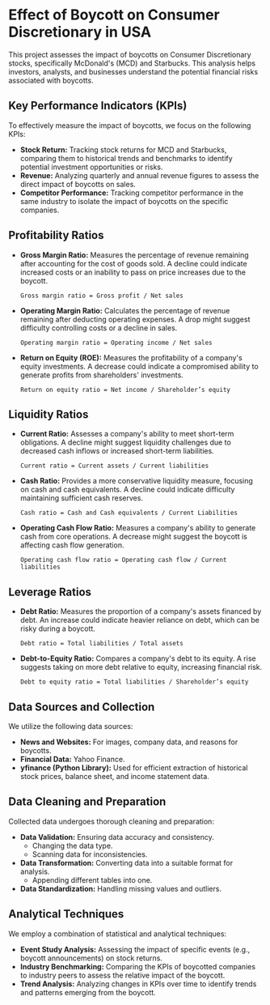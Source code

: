 # Effect of Boycott on Consumer Discretionary in USA

This project assesses the impact of boycotts on Consumer Discretionary stocks, specifically McDonald's (MCD) and Starbucks. This analysis helps investors, analysts, and businesses understand the potential financial risks associated with boycotts.

## Key Performance Indicators (KPIs)

To effectively measure the impact of boycotts, we focus on the following KPIs:

*   **Stock Return:** Tracking stock returns for MCD and Starbucks, comparing them to historical trends and benchmarks to identify potential investment opportunities or risks.
*   **Revenue:** Analyzing quarterly and annual revenue figures to assess the direct impact of boycotts on sales.
*   **Competitor Performance:** Tracking competitor performance in the same industry to isolate the impact of boycotts on the specific companies.

## Profitability Ratios

*   **Gross Margin Ratio:** Measures the percentage of revenue remaining after accounting for the cost of goods sold. A decline could indicate increased costs or an inability to pass on price increases due to the boycott.

    `Gross margin ratio = Gross profit / Net sales`

*   **Operating Margin Ratio:** Calculates the percentage of revenue remaining after deducting operating expenses. A drop might suggest difficulty controlling costs or a decline in sales.

    `Operating margin ratio = Operating income / Net sales`

*   **Return on Equity (ROE):** Measures the profitability of a company's equity investments. A decrease could indicate a compromised ability to generate profits from shareholders' investments.

    `Return on equity ratio = Net income / Shareholder’s equity`

## Liquidity Ratios

*   **Current Ratio:** Assesses a company's ability to meet short-term obligations. A decline might suggest liquidity challenges due to decreased cash inflows or increased short-term liabilities.

    `Current ratio = Current assets / Current liabilities`

*   **Cash Ratio:** Provides a more conservative liquidity measure, focusing on cash and cash equivalents. A decline could indicate difficulty maintaining sufficient cash reserves.

    `Cash ratio = Cash and Cash equivalents / Current Liabilities`

*   **Operating Cash Flow Ratio:** Measures a company's ability to generate cash from core operations. A decrease might suggest the boycott is affecting cash flow generation.

    `Operating cash flow ratio = Operating cash flow / Current liabilities`

## Leverage Ratios

*   **Debt Ratio:** Measures the proportion of a company's assets financed by debt. An increase could indicate heavier reliance on debt, which can be risky during a boycott.

    `Debt ratio = Total liabilities / Total assets`

*   **Debt-to-Equity Ratio:** Compares a company's debt to its equity. A rise suggests taking on more debt relative to equity, increasing financial risk.

    `Debt to equity ratio = Total liabilities / Shareholder’s equity`

## Data Sources and Collection

We utilize the following data sources:

*   **News and Websites:** For images, company data, and reasons for boycotts.
*   **Financial Data:** Yahoo Finance.
*   **yfinance (Python Library):** Used for efficient extraction of historical stock prices, balance sheet, and income statement data.

## Data Cleaning and Preparation

Collected data undergoes thorough cleaning and preparation:

*   **Data Validation:** Ensuring data accuracy and consistency.
    *   Changing the data type.
    *   Scanning data for inconsistencies.
*   **Data Transformation:** Converting data into a suitable format for analysis.
    *   Appending different tables into one.
*   **Data Standardization:** Handling missing values and outliers.

## Analytical Techniques

We employ a combination of statistical and analytical techniques:

*   **Event Study Analysis:** Assessing the impact of specific events (e.g., boycott announcements) on stock returns.
*   **Industry Benchmarking:** Comparing the KPIs of boycotted companies to industry peers to assess the relative impact of the boycott.
*   **Trend Analysis:** Analyzing changes in KPIs over time to identify trends and patterns emerging from the boycott.
